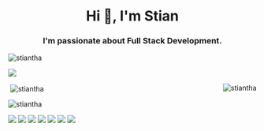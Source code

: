 <h1 align="center">Hi 👋, I'm Stian</h1>
<h3 align="center">I'm passionate about Full Stack Development.</h3>

<p align="left"> <img src="https://komarev.com/ghpvc/?username=stiantha&label=Profile%20views&color=0e75b6&style=flat" alt="stiantha" /> </p>

<a href="https://discord.com/users/168427950230732801"><img src="https://img.shields.io/badge/discord-black?style=for-the-badge&logo=discord&logoColor=blue"/></a>

<p>&nbsp;<img align="center" src="https://github-readme-stats.vercel.app/api?username=stiantha&show_icons=true&locale=en" alt="stiantha" />
<img align="right" src="https://github-readme-stats.vercel.app/api/top-langs?username=stiantha&show_icons=true&locale=en" alt="stiantha" /></p>
<p><img align="center" src="https://github-readme-streak-stats.herokuapp.com/?user=stiantha&" alt="stiantha" /></p>


<a href="https://www.figma.com/@stiantha"><img src="https://img.shields.io/badge/figma-purple?style=for-the-badge&logo=figma&logoColor=ffffff"/></a>
<img src="https://img.shields.io/badge/HTML-FF8C00?style=for-the-badge&logo=HTML5&logoColor=ffffff"/> <img src="https://img.shields.io/badge/css-1E90FF?style=for-the-badge&logo=css3&logoColor=ffffff"/> <img src="https://img.shields.io/badge/javascript-FFD700?style=for-the-badge&logo=javascript&logoColor=A0522D"/>
<img src="https://img.shields.io/badge/sass-DA70D6?style=for-the-badge&logo=sass&logoColor=ffffff"/> <img src="https://img.shields.io/badge/astro-454545?style=for-the-badge&logo=astro&logoColor=40E0D0"/>
<img src="https://img.shields.io/badge/python-black?style=for-the-badge&logo=python&logoColor=yellow"/> 

